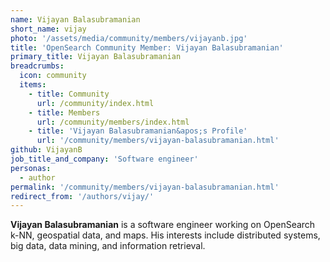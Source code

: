 ```yaml
---
name: Vijayan Balasubramanian
short_name: vijay
photo: '/assets/media/community/members/vijayanb.jpg'
title: 'OpenSearch Community Member: Vijayan Balasubramanian'
primary_title: Vijayan Balasubramanian
breadcrumbs:
  icon: community
  items:
    - title: Community
      url: /community/index.html
    - title: Members
      url: /community/members/index.html
    - title: 'Vijayan Balasubramanian&apos;s Profile'
      url: '/community/members/vijayan-balasubramanian.html'
github: VijayanB
job_title_and_company: 'Software engineer'
personas:
  - author
permalink: '/community/members/vijayan-balasubramanian.html'
redirect_from: '/authors/vijay/'
---
```


**Vijayan Balasubramanian** is a software engineer working on OpenSearch k-NN, geospatial data, and maps. His interests include distributed systems, big data, data mining, and information retrieval.
